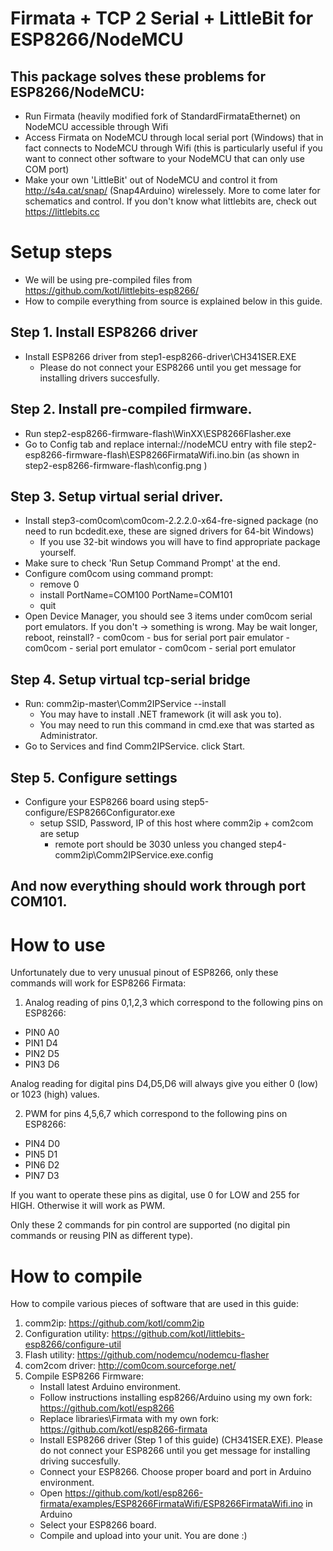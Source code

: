 Firmata + TCP 2 Serial + LittleBit for ESP8266/NodeMCU
========================================================================================================================
## This package solves these problems for ESP8266/NodeMCU:
  - Run Firmata (heavily modified fork of StandardFirmataEthernet) on NodeMCU accessible through Wifi
  - Access Firmata on NodeMCU through local serial port (Windows) that in fact connects to NodeMCU through Wifi
    (this is particularly useful if you want to connect other software to your NodeMCU that can only use COM port)
  - Make your own 'LittleBit' out of NodeMCU and control it from http://s4a.cat/snap/ (Snap4Arduino) wirelessely. 
    More to come later for schematics and control. If you don't know what littlebits are, check out https://littlebits.cc


Setup steps
========================================================================================================================
- We will be using pre-compiled files from https://github.com/kotl/littlebits-esp8266/ 
- How to compile everything from source is explained below in this guide.

## Step 1. Install ESP8266 driver
 - Install ESP8266 driver from step1-esp8266-driver\CH341SER.EXE
   - Please do not connect your ESP8266 until you get message for installing drivers succesfully.

## Step 2. Install pre-compiled firmware. 
  - Run step2-esp8266-firmware-flash\WinXX\ESP8266Flasher.exe 
  - Go to Config tab and replace internal://nodeMCU entry with file
     step2-esp8266-firmware-flash\ESP8266FirmataWifi.ino.bin
     (as shown in step2-esp8266-firmware-flash\config.png )

## Step 3. Setup virtual serial driver.
  - Install step3-com0com\com0com-2.2.2.0-x64-fre-signed package 
      (no need to run bcdedit.exe, these are signed drivers for 64-bit Windows)
    - If you use 32-bit windows you will have to find appropriate package yourself.
  - Make sure to check 'Run Setup Command Prompt' at the end.
  - Configure com0com using command prompt:
	 - remove 0
     - install PortName=COM100 PortName=COM101
     - quit
- Open Device Manager, you should see 3 items under com0com serial port emulators.
      If you don't -> something is wrong. May be wait longer, reboot, reinstall?
	  - com0com - bus for serial port pair emulator
	  - com0com - serial port emulator
	  - com0com - serial port emulator

## Step 4. Setup virtual tcp-serial bridge
- Run: comm2ip-master\Comm2IPService --install
   - You may have to install .NET framework (it will ask you to).
   - You may need to run this command in cmd.exe that was started as Administrator.
- Go to Services and find Comm2IPService. click Start.

## Step 5. Configure settings
- Configure your ESP8266 board using step5-configure/ESP8266Configurator.exe
  - setup SSID, Password, IP of this host where comm2ip + com2com are setup
    - remote port should be 3030 unless
you changed step4-comm2ip\Comm2IPService.exe.config

## And now everything should work through port COM101. 

How to use
========================================================================================================================

Unfortunately due to very unusual pinout of ESP8266, only these commands will work for ESP8266 Firmata:

1. Analog reading of pins 0,1,2,3 which correspond to the following pins on ESP8266:
  - PIN0 A0 
  - PIN1 D4
  - PIN2 D5
  - PIN3 D6

Analog reading for digital pins D4,D5,D6 will always give you either 0 (low) or 1023 (high) values.

2. PWM for pins 4,5,6,7 which correspond to the following pins on ESP8266:
  - PIN4 D0
  - PIN5 D1
  - PIN6 D2
  - PIN7 D3

If you want to operate these pins as digital, use 0 for LOW and 255 for HIGH. Otherwise it will work as PWM.

Only these 2 commands for pin control are supported (no digital pin commands or reusing PIN as different type).


How to compile
========================================================================================================================

How to compile various pieces of software that are used in this guide:

1. comm2ip: https://github.com/kotl/comm2ip
2. Configuration utility: https://github.com/kotl/littlebits-esp8266/configure-util
3. Flash utility: https://github.com/nodemcu/nodemcu-flasher
4. com2com driver: http://com0com.sourceforge.net/
5. Compile ESP8266 Firmware:
   - Install latest Arduino environment.
   - Follow instructions installing esp8266/Arduino using my own fork: https://github.com/kotl/esp8266
   - Replace libraries\Firmata with my own fork: https://github.com/kotl/esp8266-firmata
   - Install ESP8266 driver (Step 1 of this guide) (CH341SER.EXE).
     Please do not connect your ESP8266 until you get message for installing driving succesfully.
   - Connect your ESP8266. Choose proper board and port in Arduino environment.
   - Open https://github.com/kotl/esp8266-firmata/examples/ESP8266FirmataWifi/ESP8266FirmataWifi.ino in Arduino
   - Select your ESP8266 board. 
   - Compile and upload into your unit. You are done :)


